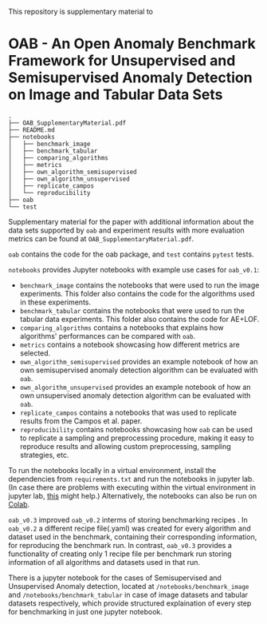 This repository is supplementary material to
# OAB - An Open Anomaly Benchmark Framework for Unsupervised and Semisupervised Anomaly Detection on Image and Tabular Data Sets


```
.
├── OAB_SupplementaryMaterial.pdf
├── README.md
├── notebooks
│   ├── benchmark_image
│   ├── benchmark_tabular
│   ├── comparing_algorithms
│   ├── metrics
│   ├── own_algorithm_semisupervised
│   ├── own_algorithm_unsupervised
│   ├── replicate_campos
│   └── reproducibility
├── oab
└── test
```

Supplementary material for the paper with additional information about the data sets supported by `oab` and experiment results with more evaluation metrics can be found at `OAB_SupplementaryMaterial.pdf`.

`oab` contains the code for the oab package, and `test` contains `pytest` tests.

`notebooks` provides Jupyter notebooks with example use cases for `oab_v0.1`:
- `benchmark_image` contains the notebooks that were used to run the image experiments. This folder also contains the code for the algorithms used in these experiments.
- `benchmark_tabular` contains the notebooks that were used to run the tabular data experiments. This folder also contains the code for AE+LOF.
- `comparing_algorithms` contains a notebooks that explains how algorithms' performances can be compared with `oab`.
- `metrics` contains a notebook showcasing how different metrics are selected.
- `own_algorithm_semisupervised` provides an example notebook of how an own semisupervised anomaly detection algorithm can be evaluated with `oab`.
- `own_algorithm_unsupervised` provides an example notebook of how an own unsupervised anomaly detection algorithm can be evaluated with `oab`.
- `replicate_campos` contains a notebooks that was used to replicate results from the Campos et al. paper.
- `reproducibility` contains notebooks showcasing how `oab` can be used to replicate a sampling and preprocessing procedure, making it easy to reproduce results and allowing custom preprocessing, sampling strategies, etc.

To run the notebooks locally in a virtual environment, install the dependencies from `requirements.txt` and run the notebooks in jupyter lab. (In case there are problems with executing within the virtual environment in jupyter lab, [this](https://janakiev.com/blog/jupyter-virtual-envs/) might help.)
Alternatively, the notebooks can also be run on [Colab](https://drive.google.com/drive/folders/1ZKEHmldEsLhK6fhhhNgr_YthLUX_xusC?usp=sharing).

`oab_v0.3` improved `oab_v0.2` interms of storing benchmarking recipes . In `oab_v0.2` a different recipe file(.yaml) was created for every algorithm and dataset used in the benchmark, containing their corresponding information,  for reproducing the benchmark run. In contrast, `oab_v0.3` provides a functionality of creating only 1 recipe file per benchmark run storing information of all algorithms and datasets used in that run.


There is a  jupyter notebook for the cases of Semisupervised and Unsupervised Anomaly detection, located  at `/notebooks/benchmark_image` and `/notebooks/benchmark_tabular` in case of image datasets and tabular datasets respectively, which  provide structured explaination of every step for benchmarking in just one jupyter notebook.
